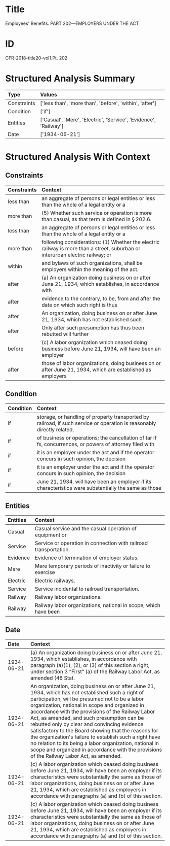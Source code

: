 # Title

 Employees' Benefits. PART 202—EMPLOYERS UNDER THE ACT


# ID

 CFR-2018-title20-vol1.Pt. 202


# Structured Analysis Summary

| Type        | Values                                                           |
|:------------|:-----------------------------------------------------------------|
| Constraints | ['less than', 'more than', 'before', 'within', 'after']          |
| Condition   | ['if']                                                           |
| Entities    | ['Casual', 'Mere', 'Electric', 'Service', 'Evidence', 'Railway'] |
| Date        | ['1934-06-21']                                                   |


# Structured Analysis With Context

 


## Constraints

| Constraints   | Context                                                                                                                       |
|:--------------|:------------------------------------------------------------------------------------------------------------------------------|
| less than     | an aggregate of persons or legal entities or less than the whole of a legal entity or a                                       |
| more than     | (5) Whether such service or operation is  more than  casual, as that term is defined in &#167;&#8201;202.6.                   |
| less than     | an aggregate of persons or legal entities or less than the whole of a legal entity or a                                       |
| more than     | following considerations: (1) Whether the electric railway is more than a street, suburban or interurban electric railway; or |
| within        | and bylaws of such organizations, shall be employers within  the meaning of the act.                                          |
| after         | (a) An organization doing business on or  after June 21, 1934, which establishes, in accordance with                          |
| after         | evidence to the contrary, to be, from and after the date on which such right is thus                                          |
| after         | An organization, doing business on or  after June 21, 1934, which has not established such                                    |
| after         | Only  after such presumption has thus been rebutted will further                                                              |
| before        | (c) A labor organization which ceased doing business  before June 21, 1934, will have been an employer                        |
| after         | those of labor organizations, doing business on or after June 21, 1934, which are established as employers                    |


## Condition

| Condition   | Context                                                                                                                |
|:------------|:-----------------------------------------------------------------------------------------------------------------------|
| if          | storage, or handling of property transported by railroad, if such service or operation is reasonably directly related, |
| if          | of business or operations; the cancellation of tar if fs, concurrences, or powers of attorney filed with               |
| if          | it is an employer under the act and if the operator concurs in such opinion, the decision                              |
| if          | it is an employer under the act and if the operator concurs in such opinion, the decision                              |
| if          | June 21, 1934, will have been an employer if its characteristics were substantially the same as those                  |


## Entities

| Entities   | Context                                                           |
|:-----------|:------------------------------------------------------------------|
| Casual     | Casual service and the casual operation of equipment or           |
| Service    | Service  or operation in connection with railroad transportation. |
| Evidence   | Evidence  of termination of employer status.                      |
| Mere       | Mere temporary periods of inactivity or failure to exercise       |
| Electric   | Electric  railways.                                               |
| Service    | Service  incidental to railroad transportation.                   |
| Railway    | Railway  labor organizations.                                     |
| Railway    | Railway labor organizations, national in scope, which have been   |


## Date

| Date       | Context                                                                                                                                                                                                                                                                                                                                                                                                                                                                                                                                                                                                                         |
|:-----------|:--------------------------------------------------------------------------------------------------------------------------------------------------------------------------------------------------------------------------------------------------------------------------------------------------------------------------------------------------------------------------------------------------------------------------------------------------------------------------------------------------------------------------------------------------------------------------------------------------------------------------------|
| 1934-06-21 | (a) An organization doing business on or after June 21, 1934, which establishes, in accordance with paragraph (a)(1), (2), or (3) of this section a right, under section 3 &#8220;First&#8221; (a) of the Railway Labor Act, as amended (48 Stat.                                                                                                                                                                                                                                                                                                                                                                               |
| 1934-06-21 | An organization, doing business on or after June 21, 1934, which has not established such a right of participation, will be presumed not to be a labor organization, national in scope and organized in accordance with the provisions of the Railway Labor Act, as amended, and such presumption can be rebutted only by clear and convincing evidence satisfactory to the Board showing that the reasons for the organization's failure to establish such a right have no relation to its being a labor organization, national in scope and organized in accordance with the provisions of the Railway Labor Act, as amended. |
| 1934-06-21 | (c) A labor organization which ceased doing business before June 21, 1934, will have been an employer if its characteristics were substantially the same as those of labor organizations, doing business on or after June 21, 1934, which are established as employers in accordance with paragraphs (a) and (b) of this section.                                                                                                                                                                                                                                                                                               |
| 1934-06-21 | (c) A labor organization which ceased doing business before June 21, 1934, will have been an employer if its characteristics were substantially the same as those of labor organizations, doing business on or after June 21, 1934, which are established as employers in accordance with paragraphs (a) and (b) of this section.                                                                                                                                                                                                                                                                                               |


